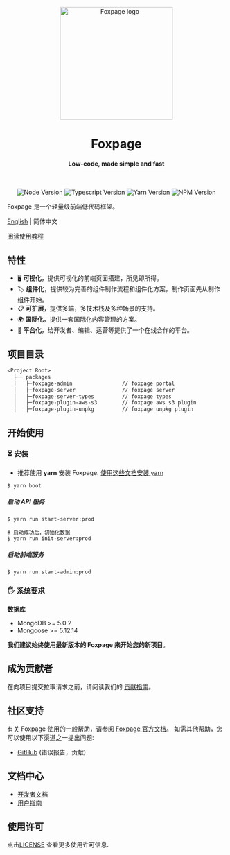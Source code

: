 <p align="center">
  <!-- <a href="https://www.foxpage.io/page/#"> -->
    <img src="https://www.foxpage.io/logo.jpg" width="260px" alt="Foxpage logo" />
  <!-- </a> -->
</p>
<h1 align="center">Foxpage</h1>
<h4 align="center">Low-code, made simple and fast</h4>
<!-- <p align="center"><a href="https://www.foxpage.io/page/#/">在线体验</a></p> -->
<br />

<p align="center">
  <img src="https://img.shields.io/badge/node-%3E%3D14.15.1-brightgreen" alt="Node Version" />
  <img src="https://img.shields.io/badge/typescript-%3E%3D4.3.0-brightgreen" alt="Typescript Version" />
  <img src="https://img.shields.io/badge/yarn-1.22.5-blue" alt="Yarn Version" />
  <img src="https://img.shields.io/badge/npm-%3E%3D6.14.x-blue" alt="NPM Version" />
</p>

Foxpage 是一个轻量级前端低代码框架。

[English](./README.md) | 简体中文

<a href="https://www.foxpage.io/#/guide" target="_blank">阅读使用教程</a>

## 特性

- 🖥️ **可视化**，提供可视化的前端页面搭建，所见即所得。
- 🏷️ **组件化**，提供较为完善的组件制作流程和组件化方案，制作页面先从制作组件开始。
- 📋 **可扩展**，提供多端，多技术栈及多种场景的支持。
- 🌍 **国际化**，提供一套国际化内容管理的方案。
- 📡 **平台化**，给开发者、编辑、运营等提供了一个在线合作的平台。

## 项目目录

```txt
<Project Root>
  ├── packages
  |   ├─foxpage-admin                // foxpage portal
  │   ├─foxpage-server               // foxpage server
  │   ├─foxpage-server-types         // foxpage types
  │   ├─foxpage-plugin-aws-s3        // foxpage aws s3 plugin
  │   ├─foxpage-plugin-unpkg         // foxpage unpkg plugin
```

## 开始使用

### ⏳ 安装

- 推荐使用 **yarn** 安装 Foxpage. [使用这些文档安装 yarn](https://yarnpkg.com/lang/en/docs/install/)

```shell
$ yarn boot
```

##### 启动 API 服务

```shell
$ yarn run start-server:prod

# 启动成功后，初始化数据
$ yarn run init-server:prod

```

##### 启动前端服务

```shell
$ yarn run start-admin:prod
```

### 🖐 系统要求

**数据库**

- MongoDB >= 5.0.2
- Mongoose >= 5.12.14

**我们建议始终使用最新版本的 Foxpage 来开始您的新项目**。

## 成为贡献者

在向项目提交拉取请求之前，请阅读我们的 [贡献指南](https://www.foxpage.io/#/guide/contribute)。

## 社区支持

有关 Foxpage 使用的一般帮助，请参阅 [Foxpage 官方文档](https://www.foxpage.io/)。 如需其他帮助，您可以使用以下渠道之一提出问题:

- [GitHub](https://github.com/foxpage/foxpage) (错误报告，贡献)

## 文档中心

- [开发者文档](https://www.foxpage.io/#/developer)
- [用户指南](https://www.foxpage.io/#/course)

<!-- ## 在线体验

通过访问带有示例数据的 [Foxpage 项目](https://www.foxpage.io/#/page/)，了解系统。 -->

## 使用许可

点击[LICENSE](./LICENSE) 查看更多使用许可信息.
